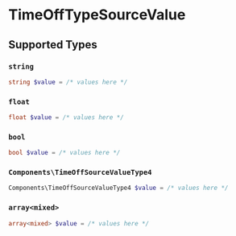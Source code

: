 # TimeOffTypeSourceValue


## Supported Types

### `string`

```php
string $value = /* values here */
```

### `float`

```php
float $value = /* values here */
```

### `bool`

```php
bool $value = /* values here */
```

### `Components\TimeOffSourceValueType4`

```php
Components\TimeOffSourceValueType4 $value = /* values here */
```

### `array<mixed>`

```php
array<mixed> $value = /* values here */
```

